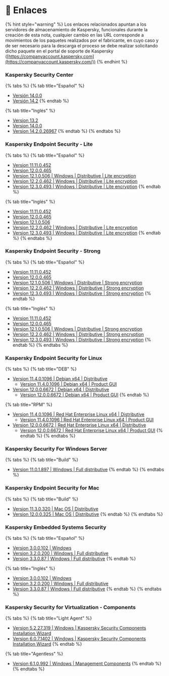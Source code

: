 # 🔗 Enlaces

{% hint style="warning" %}
Los enlaces relacionados apuntan a los servidores de almacenamiento de Kaspersky, funcionales durante la creación de esta nota, cualquier cambio en las URL corresponde a movimientos de los paquetes realizados por el fabricante, en cuyo caso y de ser necesario para la descarga el proceso se debe realizar solicitando dicho paquete en el portal de soporte de Kaspersky ([https://companyaccount.kaspersky.com](https://companyaccount.kaspersky.com/))
{% endhint %}

### Kaspersky Security Center

{% tabs %}
{% tab title="Español" %}
* [Versión 14.0.0](https://aes.s.kaspersky-labs.com/administrationkit/ksc10/14.0.0.10902/spanish-10494078-es-MX/3631353335307c44454c7c31/ksc\_14\_14.0.0.10902\_full\_es-MX.exe)
* [Versión 14.2](https://products.s.kaspersky-labs.com/administrationkit/ksc10/14.2.0.26967/spanish-13201029-es-MX/3730383337377c44454c7c31/ksc\_14\_14.2.0.26967\_full\_es-MX.exe)
{% endtab %}

{% tab title="Inglés" %}
* [Version 13.2](https://aes.s.kaspersky-labs.com/administrationkit/ksc10/13.2.0.1511/english-7861381-en/3439313230357c44454c7c31/ksc\_13\_13.2.0.1511\_full\_en.exe)
* [Version 14.0.0](https://aes.s.kaspersky-labs.com/administrationkit/ksc10/14.0.0.10902/english-20220730\_053231/3630323833307c44454c7c31/ksc\_14\_14.0.0.10902\_full\_en.exe)
* [Version 14.2.0.26967](https://products.s.kaspersky-labs.com/administrationkit/ksc10/14.2.0.26967/english-12842883-en/3730353030327c44454c7c31/ksc\_14\_14.2.0.26967\_full\_en.exe)
{% endtab %}
{% endtabs %}

### Kaspersky Endpoint Security - Lite

{% tabs %}
{% tab title="Español" %}
* [Version 11.11.0.452](https://aes.s.kaspersky-labs.com/endpoints/keswin11/11.11.0.452/spanish-21.8.5.452.0.93.0/3633353037387c44454c7c31/keswin\_11.11.0.452\_es-MX\_aes56.exe)
* [Version 12.0.0.465](https://aes.s.kaspersky-labs.com/endpoints/keswin11/12.0.0.465/spanish-21.9.6.465.0.536.0/3639353831317c44454c7c31/keswin\_12.0.0.465\_es-MX\_aes56.exe)
* [Version 12.1.0.506 | Windows | Distributive | Lite encryption](https://aes.s.kaspersky-labs.com/endpoints/keswin11/12.1.0.506/spanish-21.13.5.506.0.71.0/3732313836377c44454c7c31/keswin\_12.1.0.506\_es-MX\_aes56.exe)
* [Version 12.2.0.462 | Windows | Distributive | Lite encryption](https://aes.s.kaspersky-labs.com/endpoints/keswin11/12.2.0.462/spanish-21.14.5.462.0.231.0/3735383230377c44454c7c31/keswin\_12.2.0.462\_es-MX\_aes56.exe)
* [Version 12.3.0.493 | Windows | Distributive | Lite encryption](https://aes.s.kaspersky-labs.com/endpoints/keswin11/12.3.0.493/spanish-21.15.8.493.0.89.0/3737393330357c44454c7c31/keswin\_12.3.0.493\_es-MX\_aes56.exe)
{% endtab %}

{% tab title="Inglés" %}
* [Version 11.11.0.452](https://aes.s.kaspersky-labs.com/endpoints/keswin11/11.11.0.452/english-21.8.5.452.0.27.0/3633353139307c44454c7c31/keswin\_11.11.0.452\_en\_aes56.exe)
* [Version 12.0.0.465](https://aes.s.kaspersky-labs.com/endpoints/keswin11/12.0.0.465/english-21.9.6.465.0.534.0/3639353536387c44454c7c31/keswin\_12.0.0.465\_en\_aes56.exe)&#x20;
* [Version 12.1.0.506](https://aes.s.kaspersky-labs.com/endpoints/keswin11/12.1.0.506/english-21.13.5.506.0.24.0/3732333434317c44454c7c31/keswin\_12.1.0.506\_en\_aes56.exe)
* [Version 12.2.0.462 | Windows | Distributive | Lite encryption](https://aes.s.kaspersky-labs.com/endpoints/keswin11/12.2.0.462/english-21.14.5.462.0.189.0/3735323832357c44454c7c31/keswin\_12.2.0.462\_en\_aes56.exe)
* [Version 12.3.0.493 | Windows | Distributive | Lite encryption](https://aes.s.kaspersky-labs.com/endpoints/keswin11/12.3.0.493/english-21.15.8.493.0.44.0/3737373837337c44454c7c31/keswin\_12.3.0.493\_en\_aes56.exe)
{% endtab %}
{% endtabs %}



### Kaspersky Endpoint Security - Strong

{% tabs %}
{% tab title="Español" %}
* [Version 11.11.0.452](https://aes.s.kaspersky-labs.com/endpoints/keswin11/11.11.0.452/spanish-21.8.5.452.0.93.0/3633353037377c44454c7c31/keswin\_11.11.0.452\_es-MX\_aes256.exe)
* [Version 12.0.0.465](https://aes.s.kaspersky-labs.com/endpoints/keswin11/12.0.0.465/english-21.9.6.465.0.534.0/3639353536377c44454c7c31/keswin\_12.0.0.465\_en\_aes256.exe)
* [Version 12.1.0.506 | Windows | Distributive | Strong encryption](https://aes.s.kaspersky-labs.com/endpoints/keswin11/12.1.0.506/spanish-21.13.5.506.0.71.0/3732313836367c44454c7c31/keswin\_12.1.0.506\_es-MX\_aes256.exe)
* [Version 12.2.0.462 | Windows | Distributive | Strong encryption](https://aes.s.kaspersky-labs.com/endpoints/keswin11/12.2.0.462/spanish-21.14.5.462.0.231.0/3735383230367c44454c7c31/keswin\_12.2.0.462\_es-MX\_aes256.exe)
* [Version 12.3.0.493 | Windows | Distributive | Strong encryption](https://aes.s.kaspersky-labs.com/endpoints/keswin11/12.3.0.493/spanish-21.15.8.493.0.89.0/3737393330347c44454c7c31/keswin\_12.3.0.493\_es-MX\_aes256.exe)
{% endtab %}

{% tab title="Inglés" %}
* [Version 11.11.0.452](https://aes.s.kaspersky-labs.com/endpoints/keswin11/11.11.0.452/english-21.8.5.452.0.27.0/3633353138397c44454c7c31/keswin\_11.11.0.452\_en\_aes256.exe)
* [Version 12.0.0.465](https://aes.s.kaspersky-labs.com/endpoints/keswin11/12.0.0.465/english-21.9.6.465.0.534.0/3639353536377c44454c7c31/keswin\_12.0.0.465\_en\_aes256.exe)
* [Version 12.1.0.506 | Windows | Distributive | Strong encryption](https://aes.s.kaspersky-labs.com/endpoints/keswin11/12.1.0.506/english-21.13.5.506.0.24.0/3732333434307c44454c7c31/keswin\_12.1.0.506\_en\_aes256.exe)
* [Version 12.2.0.462 | Windows | Distributive | Strong encryption](https://aes.s.kaspersky-labs.com/endpoints/keswin11/12.2.0.462/english-21.14.5.462.0.189.0/3735323832347c44454c7c31/keswin\_12.2.0.462\_en\_aes256.exe)
* [Version 12.3.0.493 | Windows | Distributive | Strong encryption](https://aes.s.kaspersky-labs.com/endpoints/keswin11/12.3.0.493/english-21.15.8.493.0.44.0/3737373837327c44454c7c31/keswin\_12.3.0.493\_en\_aes256.exe)
{% endtab %}
{% endtabs %}

### **Kaspersky Endpoint Security for Linux**

{% tabs %}
{% tab title="DEB" %}
* [Version 11.4.0.1096 | Debian x64 | Distributive](https://products.s.kaspersky-labs.com/endpoints/keslinux10/11.4.0.1096/multilanguage-11.4.0.1096/3732393738307c44454c7c31/kesl\_11.4.0-1096\_amd64.deb)
  * [Version 11.4.0.1096 | Debian x64 | Product GUI](https://products.s.kaspersky-labs.com/endpoints/keslinux10/11.4.0.1096/multilanguage-11.4.0.1096/3732393737377c44454c7c31/kesl-gui\_11.4.0-1096\_amd64.deb)
* [Version 12.0.0.6672 | Debian x64 | Distributive](https://products.s.kaspersky-labs.com/endpoints/keslinux10/12.0.0.6672/multilanguage-12.0.0.6672/3739343634317c44454c7c31/kesl\_12.0.0-6672\_amd64.deb)
  * [Version 12.0.0.6672 | Debian x64 | Product GUI](https://products.s.kaspersky-labs.com/endpoints/keslinux10/12.0.0.6672/multilanguage-12.0.0.6672/3739343633387c44454c7c31/kesl-gui\_12.0.0-6672\_amd64.deb)
{% endtab %}

{% tab title="RPM" %}
* [Version 11.4.0.1096 | Red Hat Enterprise Linux x64 | Distributive](https://products.s.kaspersky-labs.com/endpoints/keslinux10/11.4.0.1096/multilanguage-11.4.0.1096/3732393737337c44454c7c31/kesl-11.4.0-1096.x86\_64.rpm)
  * [Version 11.4.0.1096 | Red Hat Enterprise Linux x64 | Product GUI](https://products.s.kaspersky-labs.com/endpoints/keslinux10/11.4.0.1096/multilanguage-11.4.0.1096/3732393737367c44454c7c31/kesl-gui-11.4.0-1096.x86\_64.rpm)
* [Version 12.0.0.6672 | Red Hat Enterprise Linux x64 | Distributive](https://products.s.kaspersky-labs.com/endpoints/keslinux10/12.0.0.6672/multilanguage-12.0.0.6672/3739343633347c44454c7c31/kesl-12.0.0-6672.x86\_64.rpm)
  * [Version 12.0.0.6672 | Red Hat Enterprise Linux x64 | Product GUI](https://products.s.kaspersky-labs.com/endpoints/keslinux10/12.0.0.6672/multilanguage-12.0.0.6672/3739343633377c44454c7c31/kesl-gui-12.0.0-6672.x86\_64.rpm)
{% endtab %}
{% endtabs %}

### Kaspersky Security For Windows Server

{% tabs %}
{% tab title="Build" %}
* [Version 11.0.1.897 | Windows | Full distributive](https://products.s.kaspersky-labs.com/file\_servers/kswinserver10/11.0.1.897/english-INT-0.1.0/3436323737387c44454c7c31/ksws\_11.0.1.897\_en.zip)
{% endtab %}
{% endtabs %}

### Kaspersky Endpoint Security for Mac

{% tabs %}
{% tab title="Build" %}
* [Version 11.3.0.320 | Mac OS | Distributive](https://products.s.kaspersky-labs.com/workstations/kesmac10/11.3.0.320/multilanguage-20230314.2024.0/3730373433327c44454c7c31/kesmac11.3.0.320.zip)
* [Version 12.0.0.325 | Mac OS | Distributive](https://products.s.kaspersky-labs.com/workstations/kesmac10/12.0.0.325/multilanguage-20231129.0032.0/3739333930307c44454c7c31/kesmac12.0.0.325.zip)
{% endtab %}
{% endtabs %}

### Kaspersky Embedded Systems Security

{% tabs %}
{% tab title="Español" %}
* [Version 3.0.0.102 | Windows](https://products.s.kaspersky-labs.com/workstations/kess2.0/3.0.0.102/spanish-MX-20200805\_000003/3336353332387c44454c7c31/kess\_3.0.0.102\_es-mx.exe)
* [Version 3.2.0.200 | Windows | Full distributive](https://products.s.kaspersky-labs.com/workstations/kess2.0/3.2.0.200/spanish-0.1.0/3639353439377c44454c7c31/kess\_3.2.0.200\_es-mx.zip)
* [Version 3.3.0.87 | Windows | Full distributive](https://products.s.kaspersky-labs.com/workstations/kess2.0/3.2.0.200/spanish-0.1.0/3639353439377c44454c7c31/kess\_3.2.0.200\_es-mx.zip)
{% endtab %}

{% tab title="Inglés" %}
* [Version 3.0.0.102 | Windows](https://products.s.kaspersky-labs.com/workstations/kess2.0/3.0.0.102/english-US-20200422\_081440/3331353630397c44454c7c31/kess\_3.0.0.102\_en.exe)
* [Version 3.2.0.200 | Windows | Full distributive](https://products.s.kaspersky-labs.com/workstations/kess2.0/3.2.0.200/english-0.1.0/3635313638377c44454c7c31/kess\_3.2.0.200\_en.zip)
* [Version 3.3.0.87 | Windows | Full distributive](https://products.s.kaspersky-labs.com/workstations/kess2.0/3.3.0.87/english-0.1.0/3739303631307c44454c7c31/kess\_win\_3.3.0.87\_en.zip)
{% endtab %}
{% endtabs %}

### Kaspersky Security for Virtualization - Components

{% tabs %}
{% tab title="Light Agent" %}
* [Version 5.2.27.319 | Windows | Kaspersky Security Components Installation Wizard](https://products.s.kaspersky-labs.com/administrationkit/ksvla/5.2.27.319/multilanguage-5.2.27%20\(5.2.1%20-%20Tionix\)/3538343135347c44454c7c31/ksvla-components\_5.2.1.3741\_mlg.exe)
* [Version 6.0.7.1402 | Windows | Kaspersky Security Components Installation Wizard](https://products.s.kaspersky-labs.com/administrationkit/ksvla/6.0.7.1402/multilanguage-6.0.7/3739353333337c44454c7c31/ksvla-components\_6.0.7.4082\_mlg.exe)
{% endtab %}

{% tab title="Agentless" %}
* [Version 6.1.0.992 | Windows | Management Components](https://products.s.kaspersky-labs.com/administrationkit/ksv5.0\_agentless/6.1.0.992/multilanguage-6.1.0.992/3437383534317c44454c7c31/ksv-components\_6.1.0.415\_mlg.exe)
{% endtab %}
{% endtabs %}
